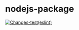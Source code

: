 # nodejs-package

[![Changes-test(eslint)](https://github.com/AlexanderAverin/nodejs-package/actions/workflows/Changes-test.yml/badge.svg)](https://github.com/AlexanderAverin/nodejs-package/actions/workflows/Changes-test.yml)
